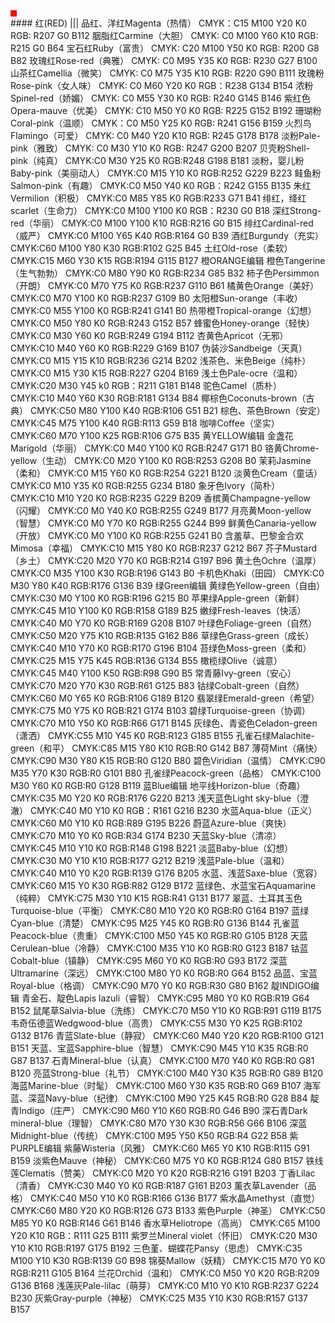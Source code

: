 <div style="width:10px;height:10px;background:red;"></div>
#### 红(RED)
|||
品红、洋红Magenta（热情）
CMYK：C15 M100 Y20 K0
RGB: R207 G0 B112
胭脂红Carmine（大胆）
CMYK: C0 M100 Y60 K10
RGB: R215 G0 B64
宝石红Ruby（富贵）
CMYK: C20 M100 Y50 K0
RGB: R200 G8 B82
玫瑰红Rose-red（典雅）
CMYK: C0 M95 Y35 K0
RGB: R230 G27 B100
山茶红Camellia（微笑）
CMYK: C0 M75 Y35 K10
RGB: R220 G90 B111
玫瑰粉Rose-pink（女人味）
CMYK: C0 M60 Y20 K0
RGB：R238 G134 B154
浓粉Spinel-red（娇媚）
CMYK: C0 M55 Y30 K0
RGB: R240 G145 B146
紫红色Opera-mauve（优美）
CMYK: C10 M50 Y0 K0
RGB: R225 G152 B192
珊瑚粉Coral-pink（温顺）
CMYK：C0 M50 Y25 K0
RGB: R241 G156 B159
火烈鸟Flamingo（可爱）
CMYK: C0 M40 Y20 K10
RGB: R245 G178 B178
淡粉Pale-pink（雅致）
CMYK: C0 M30 Y10 K0
RGB: R247 G200 B207
贝壳粉Shell-pink（纯真）
CMYK:C0 M30 Y25 K0
RGB:R248 G198 B181
淡粉，婴儿粉Baby-pink（美丽动人）
CMYK:C0 M15 Y10 K0
RGB:R252 G229 B223
鲑鱼粉Salmon-pink（有趣）
CMYK:C0 M50 Y40 K0
RGB：R242 G155 B135
朱红Vermilion（积极）
CMYK:C0 M85 Y85 K0
RGB:R233 G71 B41
绯红，绛红scarlet（生命力）
CMYK:C0 M100 Y100 K0
RGB：R230 G0 B18
深红Strong-red（华丽）
CMYK:C0 M100 Y100 K10
RGB:R216 G0 B15
绯红Cardinal-red（威严）
CMYK:C0 M100 Y65 K40
RGB:R164 G0 B39
酒红Burgundy（充实）
CMYK:C60 M100 Y80 K30
RGB:R102 G25 B45
土红Old-rose（柔软）
CMYK:C15 M60 Y30 K15
RGB:R194 G115 B127
橙ORANGE编辑
橙色Tangerine（生气勃勃）
CMYK:C0 M80 Y90 K0
RGB:R234 G85 B32
柿子色Persimmon（开朗）
CMYK:C0 M70 Y75 K0
RGB:R237 G110 B61
橘黄色Orange（美好）
CMYK:C0 M70 Y100 K0
RGB:R237 G109 B0
太阳橙Sun-orange（丰收）
CMYK:C0 M55 Y100 K0
RGB:R241 G141 B0
热带橙Tropical-orange（幻想）
CMYK:C0 M50 Y80 K0
RGB:R243 G152 B57
蜂蜜色Honey-orange（轻快）
CMYK:C0 M30 Y60 K0
RGB:R249 G194 B112
杏黄色Apricot（无邪）
CMYK:C10 M40 Y60 K0
RGB:R229 G169 B107
伪装沙Sandbeige（天真）
CMYK:C0 M15 Y15 K10
RGB:R236 G214 B202
浅茶色、米色Beige（纯朴）
CMYK:C0 M15 Y30 K15
RGB:R227 G204 B169
浅土色Pale-ocre（温和）
CMYK:C20 M30 Y45 k0
RGB：R211 G181 B148
驼色Camel（质朴）
CMYK:C10 M40 Y60 K30
RGB:R181 G134 B84
椰棕色Coconuts-brown（古典）
CMYK:C50 M80 Y100 K40
RGB:R106 G51 B21
棕色、茶色Brown（安定）
CMYK:C45 M75 Y100 K40
RGB:R113 G59 B18
咖啡Coffee（坚实）
CMYK:C60 M70 Y100 K25
RGB:R106 G75 B35
黄YELLOW编辑
金盏花Marigold（华丽）
CMYK:C0 M40 Y100 K0
RGB:R247 G171 B0
铬黄Chrome-yellow（生动）
CMYK:C0 M20 Y100 K0
RGB:R253 G208 B0
茉莉Jasmine（柔和）
CMYK:C0 M15 Y60 K0
RGB:R254 G221 B120
淡黄色Cream（童话）
CMYK:C0 M10 Y35 K0
RGB:R255 G234 B180
象牙色Ivory（简朴）
CMYK:C10 M10 Y20 K0
RGB:R235 G229 B209
香槟黄Champagne-yellow（闪耀）
CMYK:C0 M0 Y40 K0
RGB:R255 G249 B177
月亮黄Moon-yellow（智慧）
CMYK:C0 M0 Y70 K0
RGB:R255 G244 B99
鲜黄色Canaria-yellow（开放）
CMYK:C0 M0 Y100 K0
RGB:R255 G241 B0
含羞草、巴黎金合欢Mimosa（幸福）
CMYK:C10 M15 Y80 K0
RGB:R237 G212 B67
芥子Mustard（乡土）
CMYK:C20 M20 Y70 K0
RGB:R214 G197 B96
黄土色Ochre（温厚）
CMYK:C0 M35 Y100 K30
RGB:R196 G143 B0
卡机色Khaki（田园）
CMYK:C0 M30 Y80 K40
RGB:R176 G136 B39
绿Green编辑
黄绿色Yellow-green（自由）
CMYK:C30 M0 Y100 K0
RGB:R196 G215 B0
苹果绿Apple-green（新鲜）
CMYK:C45 M10 Y100 K0
RGB:R158 G189 B25
嫩绿Fresh-leaves（快活）
CMYK:C40 M0 Y70 K0
RGB:R169 G208 B107
叶绿色Foliage-green（自然）
CMYK:C50 M20 Y75 K10
RGB:R135 G162 B86
草绿色Grass-green（成长）
CMYK:C40 M10 Y70 K0
RGB:R170 G196 B104
苔绿色Moss-green（柔和）
CMYK:C25 M15 Y75 K45
RGB:R136 G134 B55
橄榄绿Olive（诚意）
CMYK:C45 M40 Y100 K50
RGB:R98 G90 B5
常青藤Ivy-green（安心）
CMYK:C70 M20 Y70 K30
RGB:R61 G125 B83
钴绿Cobalt-green（自然）
CMYK:C60 M0 Y65 K0
RGB:R106 G189 B120
翡翠绿Emerald-green（希望）
CMYK:C75 M0 Y75 K0
RGB:R21 G174 B103
碧绿Turquoise-green（协调）
CMYK:C70 M10 Y50 K0
RGB:R66 G171 B145
灰绿色、青瓷色Celadon-green（潇洒）
CMYK:C55 M10 Y45 K0
RGB:R123 G185 B155
孔雀石绿Malachite-green（和平）
CMYK:C85 M15 Y80 K10
RGB:R0 G142 B87
薄荷Mint（痛快）
CMYK:C90 M30 Y80 K15
RGB:R0 G120 B80
碧色Viridian（温情）
CMYK:C90 M35 Y70 K30
RGB:R0 G101 B80
孔雀绿Peacock-green（品格）
CMYK:C100 M30 Y60 K0
RGB:R0 G128 B119
蓝Blue编辑
地平线Horizon-blue（奇趣）
CMYK:C35 M0 Y20 K0
RGB:R176 G220 B213
浅天蓝色Light sky-blue（澄澈）
CMYK:C40 M0 Y10 K0
RGB：R161 G216 B230
水蓝Aqua-blue（正义）
CMYK:C60 M0 Y10 K0
RGB:R89 G195 B226
蔚蓝Azure-blue（爽快）
CMYK:C70 M10 Y0 K0
RGB:R34 G174 B230
天蓝Sky-blue（清凉）
CMYK:C45 M10 Y10 K0
RGB:R148 G198 B221
淡蓝Baby-blue（幻想）
CMYK:C30 M0 Y10 K10
RGB:R177 G212 B219
浅蓝Pale-blue（温和）
CMYK:C40 M10 Y0 K20
RGB:R139 G176 B205
水蓝、浅蓝Saxe-blue（宽容）
CMYK:C60 M15 Y0 K30
RGB:R82 G129 B172
蓝绿色、水蓝宝石Aquamarine（纯粹）
CMYK:C75 M30 Y10 K15
RGB:R41 G131 B177
翠蓝、土耳其玉色Turquoise-blue（平衡）
CMYK:C80 M10 Y20 K0
RGB:R0 G164 B197
蓝绿Cyan-blue（清楚）
CMYK:C95 M25 Y45 K0
RGB:R0 G136 B144
孔雀蓝Peacock-blue（贵重）
CMYK:C100 M50 Y45 K0
RGB:R0 G105 B128
天蓝Cerulean-blue（冷静）
CMYK:C100 M35 Y10 K0
RGB:R0 G123 B187
钴蓝Cobalt-blue（镇静）
CMYK:C95 M60 Y0 K0
RGB:R0 G93 B172
深蓝Ultramarine（深远）
CMYK:C100 M80 Y0 K0
RGB:R0 G64 B152
品蓝、宝蓝Royal-blue（格调）
CMYK:C90 M70 Y0 K0
RGB:R30 G80 B162
靛INDIGO编辑
青金石、靛色Lapis lazuli（睿智）
CMYK:C95 M80 Y0 K0
RGB:R19 G64 B152
鼠尾草Salvia-blue（洗练）
CMYK:C70 M50 Y10 K0
RGB:R91 G119 B175
韦奇伍德蓝Wedgwood-blue（高贵）
CMYK:C55 M30 Y0 K25
RGB:R102 G132 B176
青蓝Slate-blue（静寂）
CMYK:C60 M40 Y20 K20
RGB:R100 G121 B151
天蓝、宝蓝Sapphire-blue（智慧）
CMYK:C90 M45 Y10 K35
RGB:R0 G87 B137
石青Mineral-blue（认真）
CMYK:C100 M70 Y40 K0
RGB:R0 G81 B120
亮蓝Strong-blue（礼节）
CMYK:C100 M40 Y30 K35
RGB:R0 G89 B120
海蓝Marine-blue（时髦）
CMYK:C100 M60 Y30 K35
RGB:R0 G69 B107
海军蓝、深蓝Navy-blue（纪律）
CMYK:C100 M90 Y25 K45
RGB:R0 G28 B84
靛青Indigo（庄严）
CMYK:C90 M60 Y10 K60
RGB:R0 G46 B90
深石青Dark mineral-blue（理智）
CMYK:C80 M70 Y30 K30
RGB:R56 G66 B106
深蓝Midnight-blue（传统）
CMYK:C100 M95 Y50 K50
RGB:R4 G22 B58
紫PURPLE编辑
紫藤Wisteria（风雅）
CMYK:C60 M65 Y0 K10
RGB:R115 G91 B159
淡紫色Mauve（神秘）
CMYK:C60 M75 Y0 K0
RGB:R124 G80 B157
铁线莲Clematis（赞美）
CMYK:C0 M20 Y0 K20
RGB:R216 G191 B203
丁香Lilac（清香）
CMYK:C30 M40 Y0 K0
RGB:R187 G161 B203
薰衣草Lavender（品格）
CMYK:C40 M50 Y10 K0
RGB:R166 G136 B177
紫水晶Amethyst（直觉）
CMYK:C60 M80 Y20 K0
RGB:R126 G73 B133
紫色Purple（神圣）
CMYK:C50 M85 Y0 K0
RGB:R146 G61 B146
香水草Heliotrope（高尚）
CMYK:C65 M100 Y20 K10
RGB：R111 G25 B111
紫罗兰Mineral violet（怀旧）
CMYK:C20 M30 Y10 K10
RGB:R197 G175 B192
三色堇、蝴蝶花Pansy（思虑）
CMYK:C35 M100 Y10 K30
RGB:R139 G0 B98
锦葵Mallow（妖精）
CMYK:C15 M70 Y0 K0
RGB:R211 G105 B164
兰花Orchid（温和）
CMYK:C0 M50 Y0 K20
RGB:R209 G136 B168
浅莲灰Pale-lilac（萌芽）
CMYK:C0 M10 Y0 K10
RGB:R237 G224 B230
灰紫Gray-purple（神秘）
CMYK:C25 M35 Y10 K30
RGB:R157 G137 B157
